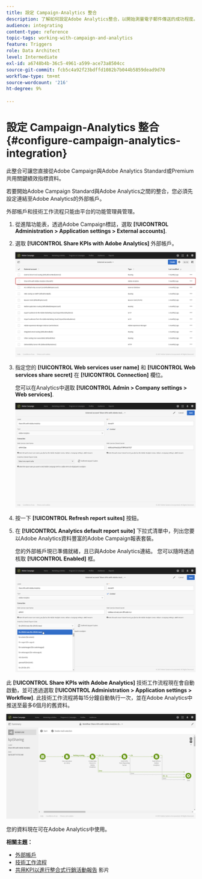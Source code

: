 ```yaml
---
title: 設定 Campaign-Analytics 整合
description: 了解如何設定Adobe Analytics整合，以開始測量電子郵件傳送的成功程度。
audience: integrating
content-type: reference
topic-tags: working-with-campaign-and-analytics
feature: Triggers
role: Data Architect
level: Intermediate
exl-id: a6748b4b-36c5-4961-a599-ace73a8504cc
source-git-commit: fcb5c4a92f23bdffd1082b7b044b5859dead9d70
workflow-type: tm+mt
source-wordcount: '216'
ht-degree: 9%

---
```


# 設定 Campaign-Analytics 整合{#configure-campaign-analytics-integration}

此整合可讓您直接從Adobe Campaign與Adobe Analytics Standard或Premium共用關鍵績效指標資料。

若要開始Adobe Campaign Standard與Adobe Analytics之間的整合，您必須先設定連結至Adobe Analytics的外部帳戶。

外部帳戶和技術工作流程只能由平台的功能管理員管理。

1. 從進階功能表，透過Adobe Campaign標誌，選取 **[!UICONTROL Administration > Application settings > External accounts]**.
1. 選取 **[!UICONTROL Share KPIs with Adobe Analytics]** 外部帳戶。

   ![](assets/analytics_2.png)

1. 指定您的 **[!UICONTROL Web services user name]** 和 **[!UICONTROL Web services share secret]** 在 **[!UICONTROL Connection]** 欄位。

   您可以在Analytics中選取 **[!UICONTROL Admin > Company settings > Web services]**.

   ![](assets/analytics_1.png)

1. 按一下 **[!UICONTROL Refresh report suites]** 按鈕。
1. 在 **[!UICONTROL Analytics default report suite]** 下拉式清單中，列出您要以Adobe Analytics資料豐富的Adobe Campaign報表套裝。

   您的外部帳戶現已準備就緒，且已與Adobe Analytics連結。 您可以隨時透過核取 **[!UICONTROL Enabled]** 框。

   ![](assets/analytics.png)

此 **[!UICONTROL Share KPIs with Adobe Analytics]** 技術工作流程現在會自動啟動，並可透過選取 **[!UICONTROL Administration > Application settings > Workflow]**. 此技術工作流程將每15分鐘自動執行一次，並在Adobe Analytics中推送至最多6個月的舊資料。

![](assets/analytics_3.png)

您的資料現在可在Adobe Analytics中使用。

**相關主題：**

* [外部帳戶](../../administration/using/external-accounts.md)
* [技術工作流程](../../administration/using/technical-workflows.md)
* [共用KPI以進行整合式行銷活動報告](https://helpx.adobe.com/tw/marketing-cloud/how-to/email-marketing.html) 影片
